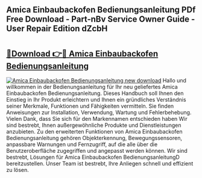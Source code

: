## Amica Einbaubackofen Bedienungsanleitung PDf Free Download - Part-nBv Service Owner Guide - User Repair Edition dZcbH

# <h2><a href="http://df583ti.blite.top/?on=Amica+Einbaubackofen+Bedienungsanleitung">🔗Download 👉🔴 Amica Einbaubackofen Bedienungsanleitung</a></h2>

[![Amica Einbaubackofen Bedienungsanleitung new download](https://i.imgur.com/lujVjoI.png)](http://df583ti.blite.top/?on=Amica+Einbaubackofen+Bedienungsanleitung)
Hallo und willkommen in der Bedienungsanleitung für Ihr neu geliefertes Amica Einbaubackofen Bedienungsanleitung. Dieses Handbuch soll Ihnen den Einstieg in Ihr Produkt erleichtern und Ihnen ein gründliches Verständnis seiner Merkmale, Funktionen und Fähigkeiten vermitteln. Sie finden Anweisungen zur Installation, Verwendung, Wartung und Fehlerbehebung. Vielen Dank, dass Sie sich für den Markennamen entschieden haben Wir sind bestrebt, Ihnen außergewöhnliche Produkte und Dienstleistungen anzubieten. Zu den erweiterten Funktionen von Amica Einbaubackofen Bedienungsanleitung gehören Objekterkennung, Bewegungssensoren, anpassbare Warnungen und Fernzugriff, auf die alle über die Benutzeroberfläche zugegriffen und angepasst werden können. Wir sind bestrebt, Lösungen für Amica Einbaubackofen BedienungsanleitungD bereitzustellen. Unser Team ist bestrebt, Ihre Anliegen schnell und effizient zu lösen.
